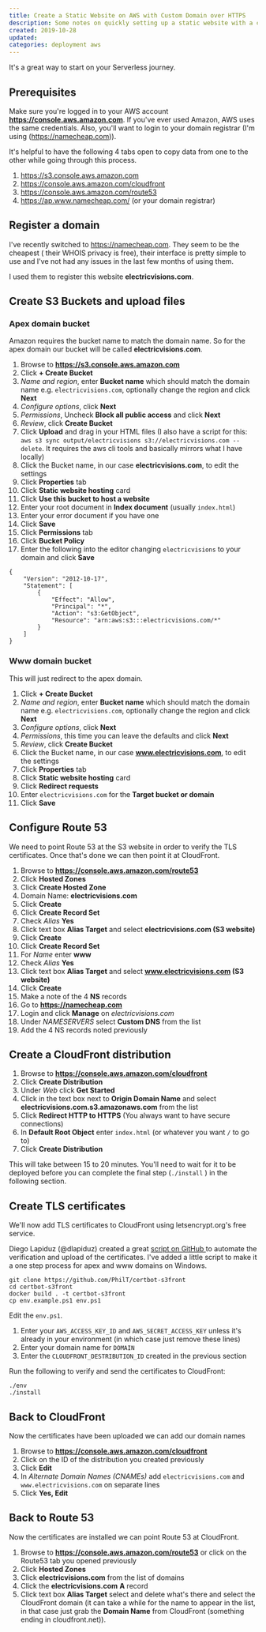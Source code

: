 ```yaml
---
title: Create a Static Website on AWS with Custom Domain over HTTPS
description: Some notes on quickly setting up a static website with a custom apex & www domain over HTTPS/TLS using Amazon S3, Route 53, CloudFront and Let's Encrypt Certificate Authority.
created: 2019-10-28
updated:
categories: deployment aws
---
```


It's a great way to start on your Serverless journey.

## Prerequisites

Make sure you're logged in to your AWS account **https://console.aws.amazon.com**.
If you've ever used Amazon, AWS uses the same credentials. Also, you'll want to
login to your domain registrar (I'm using (https://namecheap.com)).

It's helpful to have the following 4 tabs open to copy data from one to the
other while going through this process.

1. https://s3.console.aws.amazon.com
1. https://console.aws.amazon.com/cloudfront
1. https://console.aws.amazon.com/route53
1. https://ap.www.namecheap.com/ (or your domain registrar)


## Register a domain

I've recently switched to https://namecheap.com. They seem to be the cheapest (
their WHOIS privacy is free), their interface is pretty simple to use and
I've not had any issues in the last few months of using them.

I used them to register this website **electricvisions.com**.

## Create S3 Buckets and upload files

### Apex domain bucket

Amazon requires the bucket name to match the domain name.
So for the apex domain our bucket will be called **electricvisions.com**.

1. Browse to **https://s3.console.aws.amazon.com**
1. Click **+ Create Bucket**
1. *Name and region*, enter **Bucket name** which should match the domain name
   e.g. `electricvisions.com`, optionally change the region and click **Next**
1. *Configure options*, click **Next**
1. *Permissions*, Uncheck **Block all public access** and click **Next**
1. *Review*, click **Create Bucket**
1. Click **Upload** and drag in your HTML files (I also have a script for this:
   `aws s3 sync output/electricvisions s3://electricvisions.com --delete`. It
   requires the aws cli tools and basically mirrors what I have locally)
1. Click the Bucket name, in our case **electricvisions.com**, to edit the settings
1. Click **Properties** tab
1. Click **Static website hosting** card
1. Click **Use this bucket to host a website**
1. Enter your root document in **Index document** (usually `index.html`)
1. Enter your error document if you have one
1. Click **Save**
1. Click **Permissions** tab
1. Click **Bucket Policy**
1. Enter the following into the editor changing `electricvisions` to your domain
   and click **Save**

```
{
    "Version": "2012-10-17",
    "Statement": [
        {
            "Effect": "Allow",
            "Principal": "*",
            "Action": "s3:GetObject",
            "Resource": "arn:aws:s3:::electricvisions.com/*"
        }
    ]
}

```

### Www domain bucket

This will just redirect to the apex domain.

1. Click **+ Create Bucket**
1. *Name and region*, enter **Bucket name** which should match the domain name
   e.g. `electricvisions.com`, optionally change the region and click **Next**
1. *Configure options*, click **Next**
1. *Permissions*, this time you can leave the defaults and click **Next**
1. *Review*, click **Create Bucket**
1. Click the Bucket name, in our case **www.electricvisions.com**, to edit the
   settings
1. Click **Properties** tab
1. Click **Static website hosting** card
1. Click **Redirect requests**
1. Enter `electricvisions.com` for the **Target bucket or domain**
1. Click **Save**

## Configure Route 53

We need to point Route 53 at the S3 website in order to verify the TLS
certificates. Once that's done we can then point it at CloudFront.

1. Browse to **https://console.aws.amazon.com/route53**
1. Click **Hosted Zones**
1. Click **Create Hosted Zone**
1. Domain Name: **electricvisions.com**
1. Click **Create**
1. Click **Create Record Set**
1. Check *Alias* **Yes**
1. Click text box **Alias Target** and select **electricvisions.com (S3 website)**
1. Click **Create**
1. Click **Create Record Set**
1. For *Name* enter **www**
1. Check *Alias* **Yes**
1. Click text box **Alias Target** and select **www.electricvisions.com (S3 website)**
1. Click **Create**
1. Make a note of the 4 **NS** records
1. Go to **https://namecheap.com**
1. Login and click **Manage** on *electricvisions.com*
1. Under *NAMESERVERS* select **Custom DNS** from the list
1. Add the 4 NS records noted previously

## Create a CloudFront distribution

1. Browse to **https://console.aws.amazon.com/cloudfront**
1. Click **Create Distribution**
1. Under *Web* click **Get Started**
1. Click in the text box next to **Origin Domain Name** and select
   **electricvisions.com.s3.amazonaws.com** from the list
1. Click **Redirect HTTP to HTTPS** (You always want to have secure connections)
1. In **Default Root Object** enter `index.html` (or whatever you want `/` to go
   to)
1. Click **Create Distribution**

This will take between 15 to 20 minutes. You'll need to wait for it to be
deployed before you can complete the final step (`./install` ) in the
following section.

## Create TLS certificates

We'll now add TLS certificates to CloudFront using letsencrypt.org's free
service.

Diego Lapiduz (@dlapiduz) created a great [script on GitHub ](https://github.com/dlapiduz/certbot-s3front)
to automate the verification and upload of the certificates. I've added a little
script to make it a one step process for apex and www domains on Windows.

```
git clone https://github.com/PhilT/certbot-s3front
cd certbot-s3front
docker build . -t certbot-s3front
cp env.example.ps1 env.ps1
```

Edit the `env.ps1`.

1. Enter your `AWS_ACCESS_KEY_ID` and `AWS_SECRET_ACCESS_KEY` unless it's already
in your environment (in which case just remove these lines)
1. Enter your domain name for `DOMAIN`
1. Enter the `CLOUDFRONT_DESTRIBUTION_ID` created in the previous section

Run the following to verify and send the certificates to CloudFront:

```
./env
./install
```

## Back to CloudFront

Now the certificates have been uploaded we can add our domain names

1. Browse to **https://console.aws.amazon.com/cloudfront**
1. Click on the ID of the distribution you created previously
1. Click **Edit**
1. In *Alternate Domain Names (CNAMEs)* add `electricvisions.com` and
   `www.electricvisions.com` on separate lines
1. Click **Yes, Edit**

## Back to Route 53

Now the certificates are installed we can point Route 53 at CloudFront.

1. Browse to **https://console.aws.amazon.com/route53** or click on the Route53
   tab you opened previously
1. Click **Hosted Zones**
1. Click **electricvisions.com** from the list of domains
1. Click the **electricvisions.com** **A** record
1. Click text box **Alias Target** select and delete what's there and select the
   CloudFront domain (it can take a while for the name to appear in the list, in
   that case just grab the **Domain Name** from CloudFront (something ending in
   cloudfront.net)).

